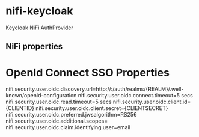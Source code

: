 # nifi-keycloak
Keycloak NiFi AuthProvider



## NiFi properties

# OpenId Connect SSO Properties #
nifi.security.user.oidc.discovery.url=http://<keycloak-host>:<keycloak-port>/auth/realms/{REALM}/.well-known/openid-configuration
nifi.security.user.oidc.connect.timeout=5 secs
nifi.security.user.oidc.read.timeout=5 secs
nifi.security.user.oidc.client.id={CLIENTID}
nifi.security.user.oidc.client.secret={CLIENTSECRET}
nifi.security.user.oidc.preferred.jwsalgorithm=RS256
nifi.security.user.oidc.additional.scopes=
nifi.security.user.oidc.claim.identifying.user=email
